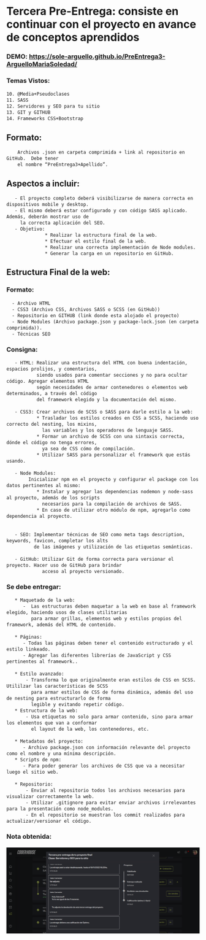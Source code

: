 # Tercera Pre-Entrega: consiste en continuar con el proyecto en avance de conceptos aprendidos

### DEMO: https://sole-arguello.github.io/PreEntrega3-ArguelloMariaSoledad/

### Temas Vistos:
    10. @Media+Pseudoclases
    11. SASS
    12. Servidores y SEO para tu sitio
    13. GIT y GITHUB
    14. Frameworks CSS+Bootstrap
    
## Formato:
       
        Archivos .json en carpeta comprimida + link al repositorio en GitHub.  Debe tener 
        el nombre “PreEntrega3+Apellido”.

## Aspectos a incluir:
       - El proyecto completo deberá visibilizarse de manera correcta en dispositivos mobile y desktop. 
       - El mismo deberá estar configurado y con código SASS aplicado. Además, deberán mostrar uso de 
         la correcta aplicación del SEO.  
       - Objetivo:
                  * Realizar la estructura final de la web.
                  * Efectuar el estilo final de la web.
                  * Realizar una correcta implementación de Node modules.
                  * Generar la carga en un repositorio en GitHub.
                  
## Estructura Final de la web:

### Formato: 
      - Archivo HTML 
      - CSS3 (Archivo CSS, Archivos SASS o SCSS (en GitHub)) 
      - Repositorio en GITHUB (link donde esta alojado el proyecto)
      - Node Modules (Archivo package.json y package-lock.json (en carpeta comprimida)).
      - Técnicas SEO

### Consigna:

       - HTML: Realizar una estructura del HTML con buena indentación, espacios prolijos, y comentarios, 
               siendo usados para comentar secciones y no para ocultar código. Agregar elementos HTML 
               según necesidades de armar contenedores o elementos web determinados, a través del código 
               del framework elegido y la documentación del mismo.
         
       - CSS3: Crear archivos de SCSS o SASS para darle estilo a la web:
               * Trasladar los estilos creados en CSS a SCSS, haciendo uso correcto del nesting, los mixins, 
                 las variables y los operadores de lenguaje SASS.
               * Formar un archivo de SCSS con una sintaxis correcta, dónde el código no tenga errores, 
                 ya sea de CSS cómo de compilación.
               * Utilizar SASS para personalizar el framework que estás usando.
               
       - Node Modules: 
            Inicializar npm en el proyecto y configurar el package con los datos pertinentes al mismo:
               * Instalar y agregar las dependencias nodemon y node-sass al proyecto, además de los scripts 
                 necesarios para la compilación de archivos de SASS.
               * En caso de utilizar otro módulo de npm, agregarlo como dependencia al proyecto.

            
       - SEO: Implementar técnicas de SEO como meta tags description, keywords, favicon, completar los alts 
              de las imágenes y utilización de las etiquetas semánticas.      
         
       - GitHub: Utilizar Git de forma correcta para versionar el proyecto. Hacer uso de GitHub para brindar 
                 acceso al proyecto versionado.
                 
### Se debe entregar:

       * Maquetado de la web: 
          -  Las estructuras deben maquetar a la web en base al framework elegido, haciendo usos de clases utilitarias 
             para armar grillas, elementos web y estilos propios del framework, además del HTML de contenido. 
            
       * Páginas: 
          - Todas las páginas deben tener el contenido estructurado y el estilo linkeado. 
          - Agregar las diferentes librerías de JavaScript y CSS pertinentes al framework..
          
       * Estilo avanzado: 
           - Transforma lo que originalmente eran estilos de CSS en SCSS. Utililzar las características de SCSS 
             para armar estilos de CSS de forma dinámica, además del uso de nesting para estructurarlo de forma 
             legible y evitando repetir código.
       * Estructura de la web:
           - Usa etiquetas no solo para armar contenido, sino para armar los elementos que van a conformar 
             el layout de la web, los contenedores, etc.
       
       * Metadatos del proyecto:
          - Archivo package.json con información relevante del proyecto como el nombre y una mínima descripción.
       * Scripts de npm: 
          - Para poder generar los archivos de CSS que va a necesitar luego el sitio web.          
   
       * Repositorio:
           - Enviar al repositorio todos los archivos necesarios para visualizar correctamente la web.
           - Utilizar .gitignore para evitar enviar archivos irrelevantes para la presentación como node_modules.
           - En el repositorio se muestran los commit realizados para actualizar/versionar el código.


### Nota obtenida:

![imagen](nota.png)
   
